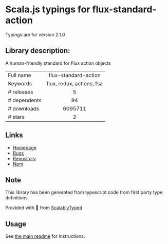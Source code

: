 
# Scala.js typings for flux-standard-action

Typings are for version 2.1.0

## Library description:
A human-friendly standard for Flux action objects

|                    |                 |
| ------------------ | :-------------: |
| Full name          | flux-standard-action |
| Keywords           | flux, redux, actions, fsa |
| # releases         | 5 |
| # dependents       | 94 |
| # downloads        | 6095711 |
| # stars            | 2 |

## Links
- [Homepage](https://github.com/acdlite/flux-standard-action#readme)
- [Bugs](https://github.com/acdlite/flux-standard-action/issues)
- [Repository](https://github.com/acdlite/flux-standard-action)
- [Npm](https://www.npmjs.com/package/flux-standard-action)
    


## Note
This library has been generated from typescript code from first party type definitions.

Provided with :purple_heart: from [ScalablyTyped](https://github.com/oyvindberg/ScalablyTyped)

## Usage
See [the main readme](../../readme.md) for instructions.


